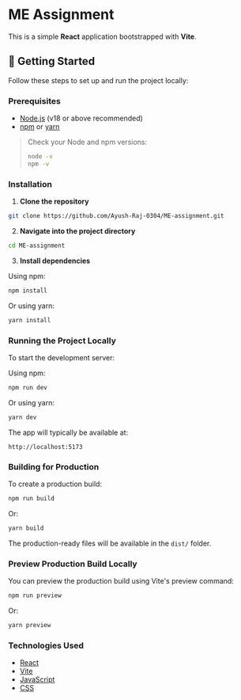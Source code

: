 # ME Assignment

This is a simple **React** application bootstrapped with **Vite**.

## 🚀 Getting Started

Follow these steps to set up and run the project locally:

### Prerequisites

- [Node.js](https://nodejs.org/) (v18 or above recommended)
- [npm](https://www.npmjs.com/) or [yarn](https://yarnpkg.com/)

> Check your Node and npm versions:
> ```bash
> node -v
> npm -v
> ```

### Installation

1. **Clone the repository**

```bash
git clone https://github.com/Ayush-Raj-0304/ME-assignment.git
```

2. **Navigate into the project directory**

```bash
cd ME-assignment
```

3. **Install dependencies**

Using npm:

```bash
npm install
```

Or using yarn:

```bash
yarn install
```

### Running the Project Locally

To start the development server:

Using npm:

```bash
npm run dev
```

Or using yarn:

```bash
yarn dev
```

The app will typically be available at:

```
http://localhost:5173
```

### Building for Production

To create a production build:

```bash
npm run build
```

Or:

```bash
yarn build
```

The production-ready files will be available in the `dist/` folder.

### Preview Production Build Locally

You can preview the production build using Vite's preview command:

```bash
npm run preview
```

Or:

```bash
yarn preview
```


### Technologies Used

- [React](https://react.dev/)
- [Vite](https://vitejs.dev/)
- [JavaScript](https://developer.mozilla.org/en-US/docs/Web/JavaScript)
- [CSS](https://developer.mozilla.org/en-US/docs/Web/CSS)

